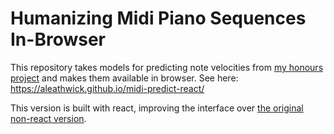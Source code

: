 # Humanizing Midi Piano Sequences In-Browser

This repository takes models for predicting note velocities from [my honours project](https://github.com/aleathwick/781-piano-autoencoder) and makes them available in browser. See here: https://aleathwick.github.io/midi-predict-react/

This version is built with react, improving the interface over [the original non-react version](https://github.com/aleathwick/781-midi-predict).
